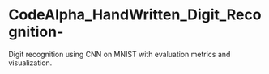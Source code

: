 # CodeAlpha_HandWritten_Digit_Recognition-
Digit recognition using CNN on MNIST with evaluation metrics and visualization.

